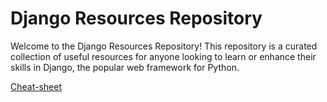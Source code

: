 # Django Resources Repository
Welcome to the Django Resources Repository! This repository is a curated collection of useful resources for anyone looking to learn or enhance their skills in Django, the popular web framework for Python.

[Cheat-sheet](https://github.com/yuzaiakira/Django-Resources-Repository/blob/main/Basic.md)
